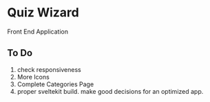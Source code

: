 # Quiz Wizard

Front End Application

## To Do

1. check responsiveness
2. More Icons
3. Complete Categories Page
4. proper sveltekit build. make good decisions for an optimized app.
